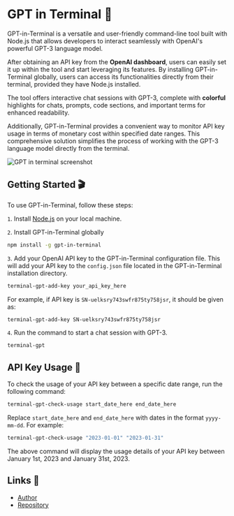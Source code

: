 # GPT in Terminal 👾

GPT-in-Terminal is a versatile and user-friendly command-line tool built with Node.js that allows developers to interact seamlessly with OpenAI's powerful GPT-3 language model. 

After obtaining an API key from the __OpenAI dashboard__, users can easily set it up within the tool and start leveraging its features. By installing GPT-in-Terminal globally, users can access its functionalities directly from their terminal, provided they have Node.js installed. 

The tool offers interactive chat sessions with GPT-3, complete with __colorful__ highlights for chats, prompts, code sections, and important terms for enhanced readability. 

Additionally, GPT-in-Terminal provides a convenient way to monitor API key usage in terms of monetary cost within specified date ranges. This comprehensive solution simplifies the process of working with the GPT-3 language model directly from the terminal.


![GPT in terminal screenshot](https://i.ibb.co/ByLWBp9/Screenshot-2023-04-01-at-6-14-28-PM.png)

## Getting Started 🎬

To use GPT-in-Terminal, follow these steps:

`1`. Install [Node.js](https://nodejs.org/en/download) on your local machine.  

`2`. Install GPT-in-Terminal globally 
```bash
npm install -g gpt-in-terminal
```
`3`. Add your OpenAI API key to the GPT-in-Terminal configuration file. This will add your API key to the `config.json` file located in the GPT-in-Terminal installation directory.
```bash
terminal-gpt-add-key your_api_key_here
```
For example, if  API key is  `SN-uelksry743swfr875ty758jsr`, it should be given as:
```bash
terminal-gpt-add-key SN-uelksry743swfr875ty758jsr
```
  
`4`. Run the command to start a chat session with GPT-3.
```bash 
terminal-gpt
```
 

## API Key Usage 🔑

To check the usage of your API key between a specific date range, run the following command:
```bash
terminal-gpt-check-usage start_date_here end_date_here
```
Replace `start_date_here` and `end_date_here` with dates in the format `yyyy-mm-dd`. For example:
```bash
terminal-gpt-check-usage "2023-01-01" "2023-01-31"
```
The above command will display the usage details of your API key between January 1st, 2023 and January 31st, 2023.

##  Links 🔗
- [Author](https://www.bijishob.com)
- [Repository](https://github.com/bijish-js/terminal-gpt)
